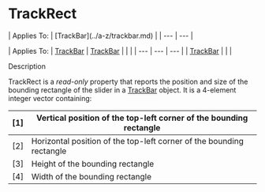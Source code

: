 




<h1 class="heading"><span class="name">TrackRect</span></h1>
| Applies To: | [TrackBar](../a-z/trackbar.md) |
| --- | ---  |

| Applies To: | [TrackBar](../a-z/trackbar.md) | [TrackBar](../a-z/trackbar.md) |  |  |
| --- | --- | ---  |
| [TrackBar](../a-z/trackbar.md) |  |  |


Description


TrackRect is a *read-only* property that reports the position and size of the bounding rectangle of the slider in a [TrackBar](../a-z/trackbar.md) object. It is a 4-element integer vector containing:

| [1] | Vertical position of the top-left corner of the bounding    rectangle |
| --- | ---  |
| [2] | Horizontal position of the top-left corner of the bounding    rectangle |
| [3] | Height of the bounding rectangle |
| [4] | Width of the bounding rectangle |




